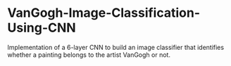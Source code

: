 # VanGogh-Image-Classification-Using-CNN
Implementation of a 6-layer CNN to build an image classifier that identifies whether a painting belongs to the artist VanGogh or not.

